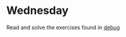 # Wednesday

Read and solve the exercises found in [debug](../../topics/03-programflow/debug.md)



